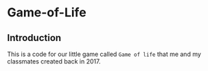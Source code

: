 # Game-of-Life
## Introduction
This is a code for our little game called `Game of life` that me and my classmates created back in 2017.
